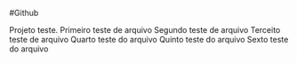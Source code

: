 #Github


Projeto teste.
Primeiro teste de arquivo
Segundo teste de arquivo
Terceito teste de arquivo
Quarto teste do arquivo
Quinto teste do arquivo
Sexto teste do arquivo
